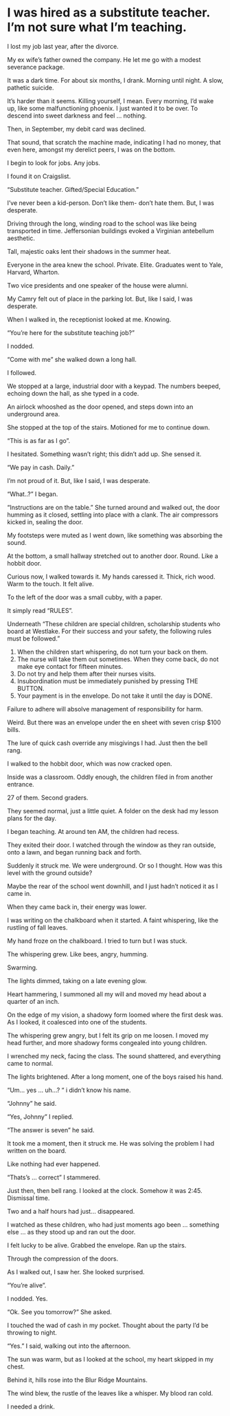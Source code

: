 # I was hired as a substitute teacher. I’m not sure what I’m teaching.
I lost my job last year, after the divorce.  

My ex wife’s father owned the company. He let me go with a modest severance package. 

It was a dark time. For about six months, I drank. Morning until night.  A slow, pathetic suicide. 

It’s harder than it seems. Killing yourself, I mean. Every morning, I’d wake up, like some malfunctioning phoenix. I just wanted it to be over. To descend into sweet  darkness and feel … nothing. 

Then, in September, my debit card was declined.  

That sound, that scratch the machine made, indicating I had no money, that even here, amongst my derelict peers, I was on the bottom. 

I begin to look for jobs. Any jobs.  

I found it on Craigslist.  

“Substitute teacher.  Gifted/Special Education.”  

I’ve never been a kid-person. Don’t like them- don’t hate them.  But, I was desperate.  

Driving through the long, winding road to the school was like being transported in time.  Jeffersonian buildings evoked a Virginian antebellum aesthetic.  

Tall, majestic oaks lent their shadows in the summer heat.  

Everyone in the area knew the school. Private. Elite.  Graduates went to Yale, Harvard, Wharton.  

Two vice presidents and one speaker of the house were alumni.  

My Camry felt out of place in the parking lot.  But, like I said, I was desperate.  

When I walked in, the receptionist looked at me. Knowing. 

“You’re here for the substitute teaching job?”

I nodded.  

“Come with me” she walked down a long hall. 

I followed.  

We stopped at a large, industrial door with a keypad.  The numbers beeped, echoing down the hall, as she typed in a code.  

An airlock whooshed as the door opened, and steps down into an underground area. 

She stopped at the top of the stairs.   Motioned for me to continue down.  

“This is as far as I go”.  

I hesitated.  Something wasn’t right; this didn’t add up.  She sensed it. 

“We pay in cash. Daily.”

I’m not proud of it. But, like I said, I was desperate. 

“What..?” I began. 

“Instructions are on the table.”  She turned around and walked out, the door humming as it closed, settling into place with a clank. The air compressors kicked in, sealing the door. 

My footsteps were muted as I went down, like something was absorbing the sound. 

At the bottom, a small hallway stretched out to another door. Round. Like a hobbit door. 

Curious now, I walked towards it.  My hands caressed it.  Thick, rich wood. Warm to the touch. It felt alive. 

To the left of the door was a small cubby, with a  paper. 

It simply read “RULES”.

Underneath “These children are special children, scholarship students who board at Westlake. For their success and your safety, the following rules must be followed.”

1. When the children start whispering, do not turn your back on them. 
2.  The nurse will take them out sometimes.  When they come back, do not make eye contact for fifteen minutes. 
3. Do not try and help them after their nurses visits. 
4.  Insubordination must be immediately punished by pressing THE BUTTON.  
5. Your payment is in the envelope.  Do not take it until the day is DONE.  

Failure to adhere will absolve management of responsibility for harm. 

Weird. But there was an envelope under the en sheet with seven crisp $100 bills.  

The lure of quick cash override any misgivings I had.  Just then the bell rang.  

I walked to the hobbit door, which was now cracked open. 

Inside was a classroom. Oddly enough, the children filed in from another entrance. 

27 of them.  Second graders. 

They seemed normal, just a little quiet.  A folder on the desk had my lesson plans for the day. 

I began teaching.  At around ten AM, the children had recess.  

They exited their door.  I watched through the window as they ran outside, onto a lawn, and began running back and forth. 

Suddenly it struck me.  We were underground. Or so I thought.  How was this level with the ground outside? 

Maybe the rear of the school went downhill, and I just hadn’t noticed it as I came in. 

When they came back in, their energy was lower.  

I was writing on the chalkboard when it started.  A faint whispering, like the rustling of fall leaves.  

My hand froze on the chalkboard.  I tried to turn but I was stuck.  

The whispering grew.  Like bees, angry, humming.  

Swarming. 

The lights dimmed, taking on a late evening glow.  

Heart hammering, I summoned all my will and moved my head about a quarter of an inch. 

On the edge of my vision, a shadowy form loomed where the first desk was.  As I looked, it coalesced into one of the students. 

The whispering grew angry, but I felt its grip on me loosen.  I moved my head further, and more shadowy forms congealed into young children.

I wrenched my neck, facing the class.  The sound shattered, and everything came to normal. 

The lights brightened.  After a long moment, one of the boys raised his hand. 

“Um… yes … uh…? “ i didn’t know his name. 

“Johnny” he said.  

“Yes, Johnny” I replied.  

“The answer is seven” he said. 

It took me a moment, then it struck me. He was solving the problem I had written on the board. 

Like nothing had ever happened.  

“Thats’s … correct” I stammered.  

Just then, then bell rang. I looked at the clock. Somehow it was 2:45.  Dismissal time.  

Two and a half hours had just… disappeared. 

I watched as these children, who had just moments ago been … something else … as they stood up and ran out the door.  

I felt lucky to be alive. Grabbed the envelope. Ran up the stairs. 

Through the compression of the doors. 

As I walked out, I saw her.  She looked surprised.  

“You’re alive”.  

I nodded. Yes.  

“Ok. See you tomorrow?” She asked.  

I touched the wad of cash in my pocket. Thought about the party I’d be throwing to night. 

“Yes.” I said, walking out into the afternoon. 

The sun was warm, but as I looked at the school, my heart skipped in my chest. 

Behind it, hills rose into the Blur Ridge Mountains.  

The wind blew, the rustle of the leaves like a whisper. My blood ran cold.

I needed a drink. 

 